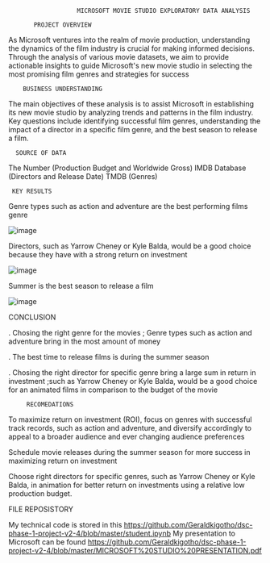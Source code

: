                        MICROSOFT MOVIE STUDIO EXPLORATORY DATA ANALYSIS

           PROJECT OVERVIEW

As Microsoft ventures into the realm of movie production, understanding the dynamics of the film industry is crucial for making informed decisions. Through the analysis of various movie datasets, we aim to provide actionable insights to guide Microsoft's new movie studio in selecting the most promising film genres and strategies for success


        BUSINESS UNDERSTANDING

The main objectives of these analysis is to assist Microsoft in establishing its new movie studio by analyzing trends and patterns in the film industry.
Key questions include identifying successful film genres, understanding the impact of a director in a specific film genre, and the best season to release a film.


      SOURCE OF DATA

The Number (Production Budget and Worldwide Gross)
 IMDB Database  (Directors and Release Date)
TMDB (Genres)            


     KEY RESULTS

 
 Genre types such as action and adventure are the best performing films genre

   ![image](https://github.com/Geraldkigotho/dsc-phase-1-project-v2-4/assets/162441488/a637c2da-31be-42dc-96ec-2f262cc364c7)

 Directors, such as Yarrow Cheney or Kyle Balda, would be a good choice because they have with a strong return on investment

![image](https://github.com/Geraldkigotho/dsc-phase-1-project-v2-4/assets/162441488/420b85d5-d843-409a-b179-bfc43216e25a)

Summer is the best season to release a film

![image](https://github.com/Geraldkigotho/dsc-phase-1-project-v2-4/assets/162441488/6760b00f-6b17-481b-96c1-4be828a23a82)

  CONCLUSION

. Chosing the right genre for the movies ; Genre types such as action and adventure bring in the most amount of money

. The best time to release films is during the summer season

. Chosing the right director for specific genre bring a large sum in return in investment ;such as Yarrow Cheney or Kyle Balda, would be a good choice for an animated films in comparison to the budget of the movie    


         RECOMEDATIONS  
 
To maximize return on investment (ROI), focus on genres with successful track records, such as action and adventure, and diversify accordingly to appeal  to a broader audience and ever changing audience preferences 

Schedule movie releases during the summer season for more success in maximizing return on investment 

Choose right directors  for specific genres, such as Yarrow Cheney or Kyle Balda,  in animation for better return on investments using a relative low production budget. 


 FILE REPOSISTORY


My technical code is stored in this https://github.com/Geraldkigotho/dsc-phase-1-project-v2-4/blob/master/student.ipynb   My presentation to Microsoft can be found https://github.com/Geraldkigotho/dsc-phase-1-project-v2-4/blob/master/MICROSOFT%20STUDIO%20PRESENTATION.pdf







    
   







